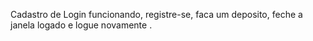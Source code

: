 Cadastro de Login funcionando, registre-se, faca um deposito, feche a janela logado e logue novamente .

